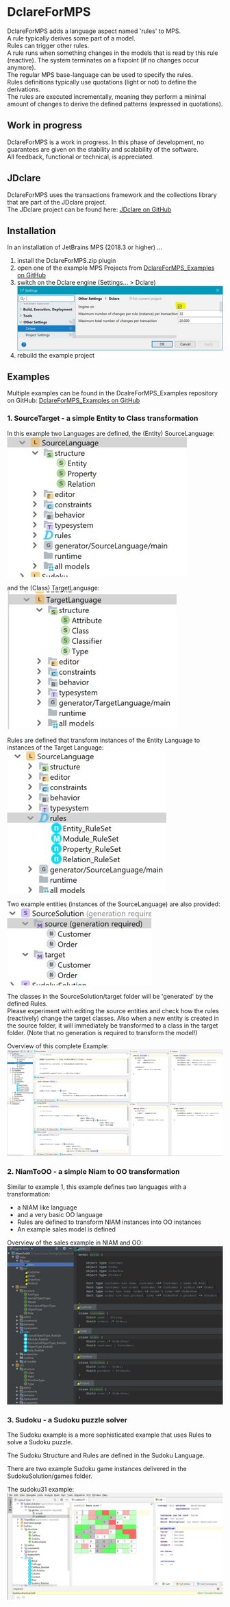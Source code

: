 # DclareForMPS
DclareForMPS adds a language aspect named 'rules' to MPS.  
A rule typically derives some part of a model.  
Rules can trigger other rules.  
A rule runs when something changes in the models that is read by this rule (reactive).  The system terminates on a fixpoint (if no changes occur anymore).  
The regular MPS base-language can be used to specify the rules.  
Rules definitions typically use quotations (light or not) to define the derivations.  
The rules are executed incrementally, meaning they perform a minimal amount of changes to derive the defined patterns (expressed in quotations).

## Work in progress
DclareForMPS is a work in progress. In this phase of development, no guarantees are given on the stability and scalability of the software.  
All feedback, functional or technical, is appreciated.

## JDclare
DclareForMPS uses the transactions framework and the collections library that are part of the JDclare project.  
The JDclare project can be found here: [JDclare on GitHub](https://github.com/ModelingValueGroup/jdclare)

## Installation
In an installation of JetBrains MPS (2018.3 or higher) ...
1. install the DclareForMPS.zip plugin
2. open one of the example MPS Projects from [DclareForMPS_Examples on GitHub](https://github.com/ModelingValueGroup/DclareForMPS_Examples)
3. switch on the Dclare engine (Settings... > Dclare)
![picture alt](docs/engineOn.jpg "Engine on")  
4. rebuild the example project

## Examples
Multiple examples can be found in the DcalreForMPS_Examples repository on GitHub:
[DclareForMPS_Examples on GitHub](https://github.com/ModelingValueGroup/DclareForMPS_Examples)

### 1. SourceTarget - a simple Entity to Class transformation
In this example two Languages are defined, the (Entity) SourceLanguage:
![picture alt](docs/SourceLanguage.jpg "SourceLanguage")  

and the (Class) TargetLanguage:  
![picture alt](docs/TargetLanguage.jpg "TargetLanguage")

Rules are defined that transform instances of the Entity Language to instances of the Target Language:
![picture alt](docs/Rules.jpg "Rules")

Two example entities (instances of the SourceLanguage) are also provided:  
![picture alt](docs/Solution.jpg "SourceSolution")

The classes in the SourceSolution/target folder will be 'generated' by the defined Rules.   
Please experiment with editing the source entities and check how the rules (reactively) change the target classes.
Also when a new entity is created in the source folder, it will immediately be transformed to a class in the target folder.
(Note that no generation is required to transform the model!)

Overview of this complete Example:
![picture alt](docs/Overview.jpg "Overview")

### 2. NiamToOO - a simple Niam to OO transformation

Similar to example 1, this example defines two languages with a transformation: 
* a NIAM like language   
* and a very basic OO language  
* Rules are defined to transform NIAM instances into OO instances  
* An example sales model is defined  

Overview of the sales example in NIAM and OO:
![picture alt](docs/niam.jpg "NIAM")

### 3. Sudoku - a Sudoku puzzle solver
The Sudoku example is a more sophisticated example that uses Rules to solve a Sudoku puzzle.

The Sudoku Structure and Rules are defined in the Sudoku Language.

There are two example Sudoku game instances delivered in the SudokuSolution/games folder.

The sudoku31 example:
![picture alt](docs/sudoku31.jpg "Sudoku")
